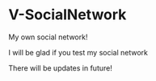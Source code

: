 # V-SocialNetwork
My own social network!

I will be glad if you test my social network

There will be updates in future!
